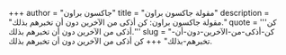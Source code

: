 +++
author = "جاكسون براون"
title = "مقولة جاكسون براون"
description = "مقولة جاكسون براون: كن أذكى من الآخرين دون أن تخبرهم بذلك."
quote = '''كن أذكى من الآخرين دون أن تخبرهم بذلك.'''
slug = "كن-أذكى-من-الآخرين-دون-أن-تخبرهم-بذلك"
+++
كن أذكى من الآخرين دون أن تخبرهم بذلك.
